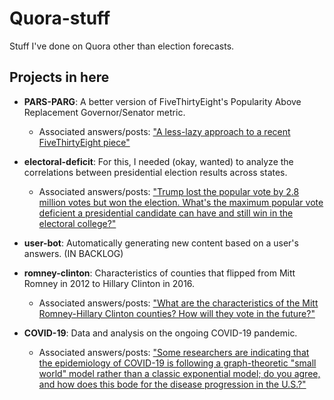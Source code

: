# Quora-stuff
Stuff I've done on Quora other than election forecasts.

## Projects in here

- **PARS-PARG**: A better version of FiveThirtyEight's Popularity Above Replacement Governor/Senator metric.
	- Associated answers/posts: ["A less-lazy approach to a recent FiveThirtyEight piece"](https://www.quora.com/q/elections/A-less-lazy-approach-to-a-recent-FiveThirtyEight-piece)

- **electoral-deficit**: For this, I needed (okay, wanted) to analyze the correlations between presidential election results across states.
	- Associated answers/posts: ["Trump lost the popular vote by 2.8 million votes but won the election. What's the maximum popular vote deficient a presidential candidate can have and still win in the electoral college?"](https://www.quora.com/Trump-lost-the-popular-vote-by-2-8-million-votes-but-won-the-election-Whats-the-maximum-popular-vote-deficient-a-presidential-candidate-can-have-and-still-win-in-the-electoral-college/answer/Mac-Tan)
	
- **user-bot**: Automatically generating new content based on a user's answers. (IN BACKLOG)

- **romney-clinton**: Characteristics of counties that flipped from Mitt Romney in 2012 to Hillary Clinton in 2016.
  - Associated answers/posts: ["What are the characteristics of the Mitt Romney-Hillary Clinton counties? How will they vote in the future?"](https://www.quora.com/What-are-the-characteristics-of-the-Mitt-Romney-Hillary-Clinton-counties-How-will-they-vote-in-the-future/answer/Mac-Tan)
  
- **COVID-19**: Data and analysis on the ongoing COVID-19 pandemic.
  - Associated answers/posts: ["Some researchers are indicating that the epidemiology of COVID-19 is following a graph-theoretic "small world" model rather than a classic exponential model; do you agree, and how does this bode for the disease progression in the U.S.?"](https://www.quora.com/Some-researchers-are-indicating-that-the-epidemiology-of-COVID-19-is-following-a-graph-theoretic-small-world-model-rather-than-a-classic-exponential-model-do-you-agree-and-how-does-this-bode-for-the-disease/answer/Mac-Tan)